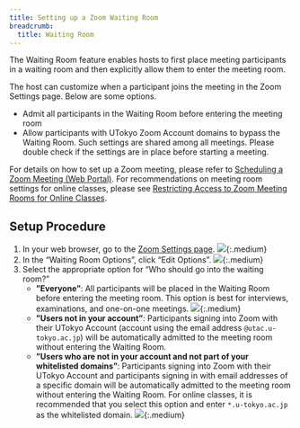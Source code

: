 ```yaml
---
title: Setting up a Zoom Waiting Room
breadcrumb:
  title: Waiting Room
---
```


The Waiting Room feature enables hosts to first place meeting participants in a waiting room and then explicitly allow them to enter the meeting room.

The host can customize when a participant joins the meeting in the Zoom Settings page.
Below are some options.
* Admit all participants in the Waiting Room before entering the meeting room
* Allow participants with UTokyo Zoom Account domains to bypass the Waiting Room. Such settings are shared among all meetings. Please double check if the settings are in place before starting a meeting.

For details on how to set up a Zoom meeting, please refer to [Scheduling a Zoom Meeting (Web Portal)](../).
For recommendations on meeting room settings for online classes, please see [Restricting Access to Zoom Meeting Rooms for Online Classes](/en/faculty_members/zoom_access_control/).

## Setup Procedure
1. In your web browser, go to the [Zoom Settings page](https://u-tokyo-ac-jp.zoom.us/profile/setting).
![](../auth/setting_1.png){:.medium}
2. In the “Waiting Room Options”, click “Edit Options”.
![](1.png){:.medium}
3. Select the appropriate option for “Who should go into the waiting room?”
    * **”Everyone”**: All participants will be placed in the Waiting Room before entering the meeting room. This option is best for interviews, examinations, and one-on-one meetings.
    ![](2.png){:.medium}
    * **”Users not in your account”**: Participants signing into Zoom with their UTokyo Account (account using the email address <code>@utac.u-tokyo.ac.jp</code>) will be automatically admitted to the meeting room without entering the Waiting Room.
    * **”Users who are not in your account and not part of your whitelisted domains”**: Participants signing into Zoom with their UTokyo Account and participants signing in with email addresses of a specific domain will be automatically admitted to the meeting room without entering the Waiting Room. For online classes, it is recommended that you select this option and enter <code>*.u-tokyo.ac.jp</code>  as the whitelisted domain.
    ![](3.png){:.medium}
